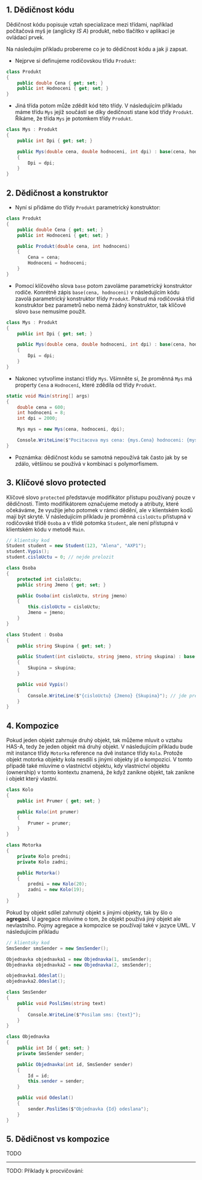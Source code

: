 ## 1. Dědičnost kódu

Dědičnost kódu popisuje vztah specializace mezi třídami, například počítačová myš je (anglicky *IS A*) produkt, nebo tlačítko v aplikaci je ovládací prvek. 

Na následujím příkladu probereme co je to dědičnost kódu a jak ji zapsat. 

* Nejprve si definujeme rodičovskou třídu `Produkt`:
```cs 
class Produkt
{
    public double Cena { get; set; }
    public int Hodnoceni { get; set; }
}
```
* Jiná třída potom může zdědit kód této třídy. V následujícím příkladu máme třídu `Mys` jejíž součástí se díky dedičnosti stane kód třídy `Produkt`. Říkáme, že třída `Mys` je potomkem třídy `Produkt`. 

```cs 
class Mys : Produkt
{
    public int Dpi { get; set; }

    public Mys(double cena, double hodnoceni, int dpi) : base(cena, hodnoceni)
    {
        Dpi = dpi;
    }
}
```

## 2. Dědičnost a konstruktor

* Nyní si přidáme do třídy `Produkt` parametrický konstruktor:
```cs 
class Produkt
{
    public double Cena { get; set; }
    public int Hodnoceni { get; set; }

    public Produkt(double cena, int hodnoceni)
    {
        Cena = cena;
        Hodnoceni = hodnoceni;
    }
}
```
* Pomocí klíčového slova `base` potom zavoláme parametrický konstruktor rodiče. Konrétně zápis `base(cena, hodnoceni)` v následujícím kódu zavolá parametrický konstruktor třídy `Produkt`. Pokud má rodičovská tříd konstruktor bez parametrů nebo nemá žádný konstruktor, tak klíčové slovo `base` nemusíme použít.

```cs 
class Mys : Produkt
{
    public int Dpi { get; set; }

    public Mys(double cena, double hodnoceni, int dpi) : base(cena, hodnoceni)
    {
        Dpi = dpi;
    }
}
```

* Nakonec vytvoříme instanci třídy `Mys`. Všimněte si, že proměnná `Mys` má property `Cena` a `Hodnocení`, které zdědila od třídy `Produkt`.
```cs 
static void Main(string[] args)
{
    double cena = 600;
    int hodnoceni = 8;
    int dpi = 2000;

    Mys mys = new Mys(cena, hodnoceni, dpi);

    Console.WriteLine($"Pocitacova mys cena: {mys.Cena} hodnoceni: {mys.Hodnoceni} dpi: {mys.Dpi}");
}
```
* Poznámka: dědičnost kódu se samotná nepoužívá tak často jak by se zdálo, většinou se používá v kombinaci s polymorfismem.

## 3. Klíčové slovo protected

Klíčové slovo `protected` představuje modifikátor přístupu používaný pouze v dědičnosti. Tímto modifikátorem označujeme metody a atributy, které očekáváme, že využije jeho potomek v rámci dědění, ale v klientském kodů mají být skryté. V následujícím příkladu je proměnná `cisloUctu` přístupná v rodičovské třídě `Osoba` a v třídě potomka `Student`, ale není přístupná v klientském kódu v metodě `Main`.

```cs 
// klientsky kod
Student student = new Student(123, "Alena", "AXP1");
student.Vypis();
student.cisloUctu = 0; // nejde prelozit

class Osoba
{
    protected int cisloUctu;
    public string Jmeno { get; set; }

    public Osoba(int cisloUctu, string jmeno)
    {
        this.cisloUctu = cisloUctu;
        Jmeno = jmeno;
    }
}

class Student : Osoba
{
    public string Skupina { get; set; }

    public Student(int cisloUctu, string jmeno, string skupina) : base(cisloUctu, jmeno)
    {
        Skupina = skupina;
    }

    public void Vypis()
    {
        Console.WriteLine($"{cisloUctu} {Jmeno} {Skupina}"); // jde prelozit
    }
}
```
## 4. Kompozice

Pokud jeden objekt zahrnuje druhý objekt, tak můžeme mluvit o vztahu HAS-A, tedy že jeden objekt má druhý objekt. V následujícím příkladu bude mít instance třídy `Motorka` reference na dvě instance třídy `Kola`. Protože objekt motorka objekty kola nesdílí s jinými objekty jd o kompozici. V tomto případě také mluvíme o vlastnictví objektu, kdy vlastnictví objektu (ownership) v tomto kontextu znamená, že když zanikne objekt, tak zanikne i objekt který vlastní.

```cs 
class Kolo
{
    public int Prumer { get; set; }

    public Kolo(int prumer)
    {
        Prumer = prumer;
    }
}

class Motorka
{
    private Kolo predni;
    private Kolo zadni;

    public Motorka()
    {
        predni = new Kolo(20);
        zadni = new Kolo(19);
    }
}
```
Pokud by objekt sdílel zahrnutý objekt s jinými objekty, tak by šlo o **agregaci**. U agregace mluvíme o tom, že objekt používá jiný objekt ale nevlastního. Pojmy agregace a kompozice se používají také v jazyce UML. V následujícím příkladu

```cs 
// klientsky kod
SmsSender smsSender = new SmsSender();

Objednavka objednavka1 = new Objednavka(1, smsSender);
Objednavka objednavka2 = new Objednavka(2, smsSender);

objednavka1.Odeslat();
objednavka2.Odeslat();

class SmsSender
{
    public void PosliSms(string text)
    {
        Console.WriteLine($"Posilam sms: {text}");
    }
}

class Objednavka
{
    public int Id { get; set; }
    private SmsSender sender;

    public Objednavka(int id, SmsSender sender)
    {
        Id = id;
        this.sender = sender;
    }

    public void Odeslat()
    {
        sender.PosliSms($"Objednavka {Id} odeslana");
    }
}
```

## 5. Dědičnost vs kompozice


TODO

---
TODO: Příklady k procvičování:
